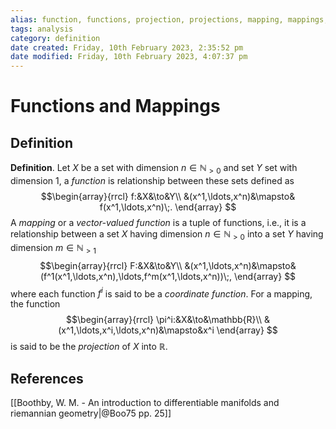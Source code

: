 ```yaml
---
alias: function, functions, projection, projections, mapping, mappings, coordinate function, coordinate functions, vector-valued function, vector-valued functions, vector function, vector functions
tags: analysis
category: definition
date created: Friday, 10th February 2023, 2:35:52 pm
date modified: Friday, 10th February 2023, 4:07:37 pm
---
```


# Functions and Mappings

## Definition

**Definition**. Let $X$ be a set with dimension $n\in\mathbb{N}_{>0}$ and set $Y$ set with dimension 1, a _function_ is relationship between these sets defined as
$$\begin{array}{rrcl}
f:&X&\to&Y\\
&(x^1,\ldots,x^n)&\mapsto& f(x^1,\ldots,x^n)\;.
\end{array}
$$
A _mapping_ or a _vector-valued function_ is a tuple of functions, i.e., it is a relationship between a set $X$ having dimension $n\in\mathbb{N}_{>0}$ into a set $Y$ having  dimension $m\in\mathbb{N}_{>1}$
$$\begin{array}{rrcl}
F:&X&\to&Y\\
&(x^1,\ldots,x^n)&\mapsto&(f^1(x^1,\ldots,x^n),\ldots,f^m(x^1,\ldots,x^n))\;,
\end{array}
$$ where each function $f^i$ is said to be a _coordinate function_. For a mapping, the function 
$$\begin{array}{rrcl}
\pi^i:&X&\to&\mathbb{R}\\
&(x^1,\ldots,x^i,\ldots,x^n)&\mapsto&x^i
\end{array}
$$
is said to be the _projection_ of $X$ into $\mathbb{R}$.

## References

[[Boothby, W. M. - An introduction to differentiable manifolds and riemannian geometry|@Boo75 pp. 25]]